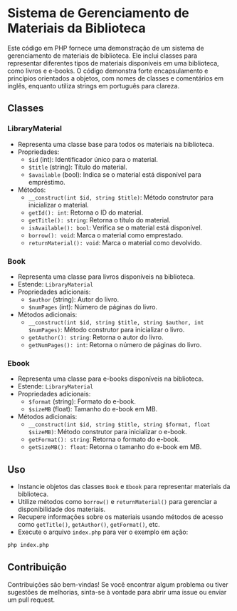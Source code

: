 # Sistema de Gerenciamento de Materiais da Biblioteca

Este código em PHP fornece uma demonstração de um sistema de gerenciamento de materiais de biblioteca. Ele inclui classes para representar diferentes tipos de materiais disponíveis em uma biblioteca, como livros e e-books. O código demonstra forte encapsulamento e princípios orientados a objetos, com nomes de classes e comentários em inglês, enquanto utiliza strings em português para clareza.

## Classes

### LibraryMaterial

- Representa uma classe base para todos os materiais na biblioteca.
- Propriedades:
    - `$id` (int): Identificador único para o material.
    - `$title` (string): Título do material.
    - `$available` (bool): Indica se o material está disponível para empréstimo.
- Métodos:
    - `__construct(int $id, string $title)`: Método construtor para inicializar o material.
    - `getId(): int`: Retorna o ID do material.
    - `getTitle(): string`: Retorna o título do material.
    - `isAvailable(): bool`: Verifica se o material está disponível.
    - `borrow(): void`: Marca o material como emprestado.
    - `returnMaterial(): void`: Marca o material como devolvido.

### Book

- Representa uma classe para livros disponíveis na biblioteca.
- Estende: `LibraryMaterial`
- Propriedades adicionais:
    - `$author` (string): Autor do livro.
    - `$numPages` (int): Número de páginas do livro.
- Métodos adicionais:
    - `__construct(int $id, string $title, string $author, int $numPages)`: Método construtor para inicializar o livro.
    - `getAuthor(): string`: Retorna o autor do livro.
    - `getNumPages(): int`: Retorna o número de páginas do livro.

### Ebook

- Representa uma classe para e-books disponíveis na biblioteca.
- Estende: `LibraryMaterial`
- Propriedades adicionais:
    - `$format` (string): Formato do e-book.
    - `$sizeMB` (float): Tamanho do e-book em MB.
- Métodos adicionais:
    - `__construct(int $id, string $title, string $format, float $sizeMB)`: Método construtor para inicializar o e-book.
    - `getFormat(): string`: Retorna o formato do e-book.
    - `getSizeMB(): float`: Retorna o tamanho do e-book em MB.

## Uso

- Instancie objetos das classes `Book` e `Ebook` para representar materiais da biblioteca.
- Utilize métodos como `borrow()` e `returnMaterial()` para gerenciar a disponibilidade dos materiais.
- Recupere informações sobre os materiais usando métodos de acesso como `getTitle()`, `getAuthor()`, `getFormat()`, etc.
- Execute o arquivo `index.php` para ver o exemplo em ação:

```bash
php index.php
```

## Contribuição

Contribuições são bem-vindas! Se você encontrar algum problema ou tiver sugestões de melhorias, sinta-se à vontade para abrir uma issue ou enviar um pull request.

